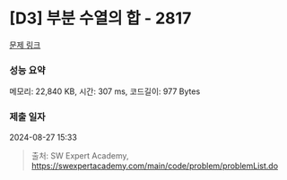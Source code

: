 # [D3] 부분 수열의 합 - 2817 

[문제 링크](https://swexpertacademy.com/main/code/problem/problemDetail.do?contestProbId=AV7IzvG6EksDFAXB) 

### 성능 요약

메모리: 22,840 KB, 시간: 307 ms, 코드길이: 977 Bytes

### 제출 일자

2024-08-27 15:33



> 출처: SW Expert Academy, https://swexpertacademy.com/main/code/problem/problemList.do